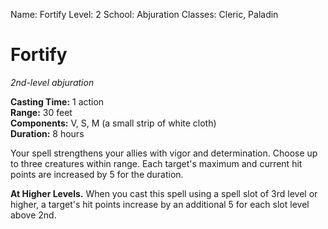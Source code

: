 Name: Fortify
Level: 2
School: Abjuration
Classes: Cleric, Paladin

# Fortify
_2nd-level abjuration_

**Casting Time:** 1 action    
**Range:** 30 feet    
**Components:** V, S, M (a small strip of white cloth)   
**Duration:** 8 hours 

Your spell strengthens your allies with vigor and determination. Choose up to three creatures within range. Each target's maximum and current hit points are increased by 5 for the duration. 

**At Higher Levels.** When you cast this spell using a spell slot of 3rd level or higher, a target's hit points increase by an additional 5 for each slot level above 2nd.